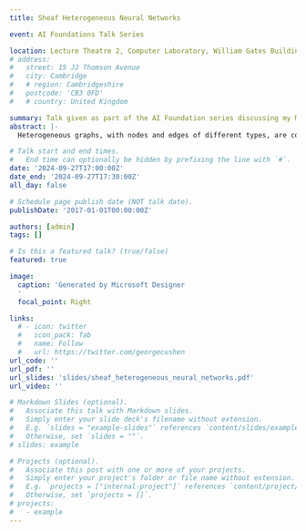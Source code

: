 ```yaml
---
title: Sheaf Heterogeneous Neural Networks

event: AI Foundations Talk Series

location: Lecture Theatre 2, Computer Laboratory, William Gates Building
# address:
#   street: 15 JJ Thomson Avenue
#   city: Cambridge
#   # region: Cambridgeshire
#   postcode: 'CB3 0FD'
#   # country: United Kingdom

summary: Talk given as part of the AI Foundation series discussing my MPhil thesis
abstract: |- 
  Heterogeneous graphs, with nodes and edges of different types, are commonly used to model relational structures in many real-world applications, such as social networks, recommendation systems, and bioinformatics. Current heterogeneous graph neural networks have focused on accounting for the heterogeneity in the model architecture, leading to increasingly complex models. This talk discusses a novel approach that uses cellular sheaves to model the heterogeneity in the graph's underlying topology and achieves competitive benchmark results while being more parameter-efficient.

# Talk start and end times.
#   End time can optionally be hidden by prefixing the line with `#`.
date: '2024-09-27T17:00:00Z'
date_end: '2024-09-27T17:30:00Z'
all_day: false

# Schedule page publish date (NOT talk date).
publishDate: '2017-01-01T00:00:00Z'

authors: [admin]
tags: []

# Is this a featured talk? (true/false)
featured: true

image:
  caption: 'Generated by Microsoft Designer
  '
  focal_point: Right

links:
  # - icon: twitter
  #   icon_pack: fab
  #   name: Follow
  #   url: https://twitter.com/georgecushen
url_code: ''
url_pdf: ''
url_slides: 'slides/sheaf_heterogeneous_neural_networks.pdf'
url_video: ''

# Markdown Slides (optional).
#   Associate this talk with Markdown slides.
#   Simply enter your slide deck's filename without extension.
#   E.g. `slides = "example-slides"` references `content/slides/example-slides.md`.
#   Otherwise, set `slides = ""`.
# slides: example

# Projects (optional).
#   Associate this post with one or more of your projects.
#   Simply enter your project's folder or file name without extension.
#   E.g. `projects = ["internal-project"]` references `content/project/deep-learning/index.md`.
#   Otherwise, set `projects = []`.
# projects:
#   - example
---
```

